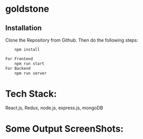 # goldstone

## Installation

Clone the Repository from Github. Then do the following steps:

```bash
    npm install

For Frontend
    npm run start
For Backend    
    npm run server
```
# Tech Stack:
React.js, Redux, node.js, express.js, mongoDB

# Some Output ScreenShots:
